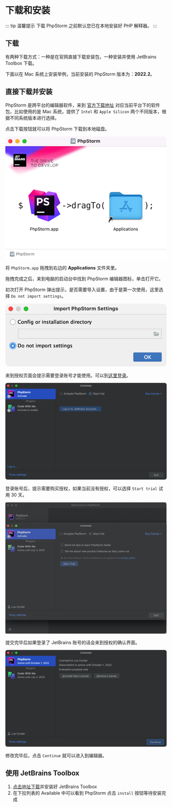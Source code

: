 # 下载和安装

::: tip 温馨提示
下载 PhpStorm 之前默认您已在本地安装好 PHP 解释器。
:::

## 下载

有两种下载方式：一种是在官网直接下载安装包，一种安装并使用 JetBrains Toolbox 下载。

下面以在 Mac 系统上安装举例，当前安装的 PhpStorm 版本为：**2022.2**。

## 直接下载并安装

PhpStorm 是跨平台的编辑器软件，来到 [官方下载地址](https://www.jetbrains.com/phpstorm/download/) 对应当前平台下的软件包，比如使用的是 Mac 系统，提供了 `Intel` 和 `Apple Silicon` 两个不同版本，根据不同系统版本进行选择。

点击下载按钮就可以将 PhpStorm 下载到本地磁盘。

![](./images/getting-started/drop-phpstorm-to-install.png)

将 `PhpStorm.app` 拖拽到右边的 **Applications** 文件夹里。

拖拽完成之后，来到电脑的启动台中找到 PhpStorm 编辑器图标，单击打开它。

初次打开 PhpStorm 弹出提示，是否需要导入设置，由于是第一次使用，这里选择 `Do not import settings`。

![](./images/getting-started/import-phpstorm-settings.png)

来到授权页面会提示需要登录账号才能使用。可以到[这里登录](https://account.jetbrains.com/login)。

![](./images/getting-started/phpstorm-should-login-start-trial.png)

登录账号后，提示需要购买授权，如果当前没有授权，可以选择 `Start trial` 试用 30 天。

![](./images/getting-started/phpstorm-select-start-trial-license.png)

提交完毕后如果登录了 JetBrains 账号的话会来到授权的确认界面。

![](./images/getting-started/phpstorm-confirm-trial-license.png)

修改完毕后，点击 `Continue` 就可以进入到编辑器。

## 使用 JetBrains Toolbox

1. [点击地址下载](https://www.jetbrains.com/toolbox-app/)并安装好 JetBrains Toolbox
2. 在下拉列表的 Available 中可以看到 PhpStorm 点击 `install` 按钮等待安装完成
